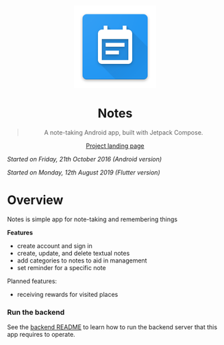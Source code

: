 <div align="center">

![App logo][app-logo]

# Notes

> A note-taking Android app, built with Jetpack Compose.

[Project landing page](https://otwartaturystyka.pl)

</div>

_Started on Friday, 21th October 2016 (Android version)_

_Started on Monday, 12th August 2019 (Flutter version)_

# Overview

Notes is simple app for note-taking and remembering things

**Features**

- create account and sign in
- create, update, and delete textual notes
- add categories to notes to aid in management
- set reminder for a specific note

Planned features:

- receiving rewards for visited places

### Run the backend

See the [backend README] to learn how to run the backend server that this app
requires to operate.

[app-logo]: app/src/main/res/mipmap-xxxhdpi/ic_launcher.png
[backend README]: ../backend/README.md
